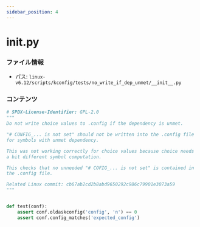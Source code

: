 ```yaml
---
sidebar_position: 4
---
```

# __init__.py

### ファイル情報

- パス: `linux-v6.12/scripts/kconfig/tests/no_write_if_dep_unmet/__init__.py`

### コンテンツ

```py
# SPDX-License-Identifier: GPL-2.0
"""
Do not write choice values to .config if the dependency is unmet.

"# CONFIG_... is not set" should not be written into the .config file
for symbols with unmet dependency.

This was not working correctly for choice values because choice needs
a bit different symbol computation.

This checks that no unneeded "# COFIG_... is not set" is contained in
the .config file.

Related Linux commit: cb67ab2cd2b8abd9650292c986c79901e3073a59
"""


def test(conf):
    assert conf.oldaskconfig('config', 'n') == 0
    assert conf.config_matches('expected_config')

```
